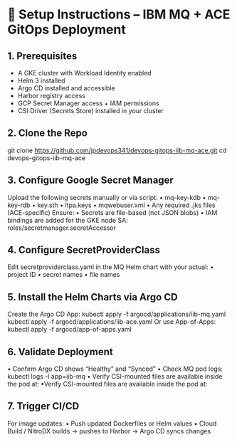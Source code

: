 # 🚀 Setup Instructions – IBM MQ + ACE GitOps Deployment
## 1. Prerequisites
- A GKE cluster with Workload Identity enabled
- Helm 3 installed
- Argo CD installed and accessible
- Harbor registry access
- GCP Secret Manager access + IAM permissions
- CSI Driver (Secrets Store) installed in your cluster
  
## 2. Clone the Repo
 git clone https://github.com/jpdevops341/devops-gitops-iib-mq-ace.git 
cd devops-gitops-iib-mq-ace
## 3. Configure Google Secret Manager
Upload the following secrets manually or via script:
• mq-key-kdb
• mq-key-rdb
• key.sth
• ltpa.keys
• mqwebuser.xml
• Any required .jks files (ACE-specific)
Ensure:
• Secrets are file-based (not JSON blobs)
• IAM bindings are added for the GKE node SA:
roles/secretmanager.secretAccessor
## 4. Configure SecretProviderClass
Edit secretproviderclass.yaml in the MQ Helm chart with your actual:
• project ID
• secret names
• file names

## 5. Install the Helm Charts via Argo CD
Create the Argo CD App:
kubectl apply -f argocd/applications/iib-mq.yaml
kubectl apply -f argocd/applications/iib-ace.yaml
Or use App-of-Apps:
kubectl apply -f argocd/app-of-apps.yaml

## 6. Validate Deployment
• Confirm Argo CD shows “Healthy” and “Synced”
• Check MQ pod logs:
kubectl logs -l app=iib-mq
• Verify CSI-mounted files are available inside the pod at: •Verify CSI-mounted files are available inside the pod at:

## 7. Trigger CI/CD
For image updates:
• Push updated Dockerfiles or Helm values
• Cloud Build / NitroDX builds → pushes to Harbor → Argo CD syncs changes 
